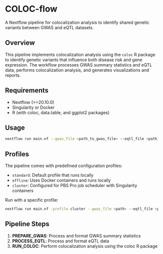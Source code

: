 # COLOC-flow

A Nextflow pipeline for colocalization analysis to identify shared genetic variants between GWAS and eQTL datasets.

## Overview

This pipeline implements colocalization analysis using the `coloc` R package to identify genetic variants that influence both disease risk and gene expression. The workflow processes GWAS summary statistics and eQTL data, performs colocalization analysis, and generates visualizations and reports.

## Requirements

- Nextflow (>=20.10.0)
- Singularity or Docker
- R (with coloc, data.table, and ggplot2 packages)

## Usage

```bash
nextflow run main.nf --gwas_file <path_to_gwas_file> --eqtl_file <path_to_eqtl_file>
```

## Profiles

The pipeline comes with predefined configuration profiles:

- `standard`: Default profile that runs locally
- `offline`: Uses Docker containers and runs locally
- `cluster`: Configured for PBS Pro job scheduler with Singularity containers

Run with a specific profile:

```bash
nextflow run main.nf -profile cluster --gwas_file <path> --eqtl_file <path>
```

## Pipeline Steps

1. **PREPARE_GWAS**: Process and format GWAS summary statistics
2. **PROCESS_EQTL**: Process and format eQTL data
3. **RUN_COLOC**: Perform colocalization analysis using the coloc R package

